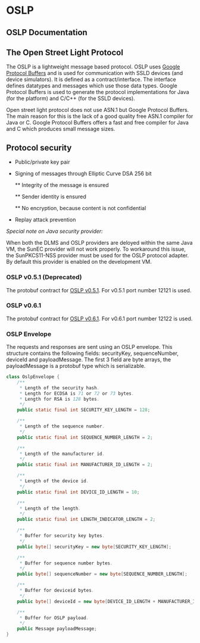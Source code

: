 # OSLP

## OSLP Documentation

## The Open Street Light Protocol

The OSLP is a lightweight message based protocol. OSLP uses [Google Protocol Buffers](https://developers.google.com/protocol-buffers/?hl=en) and is used for communication with SSLD devices \(and device simulators\). It is defined as a contract/interface. The interface defines datatypes and messages which use those data types. Google Protocol Buffers is used to generate the protocol implementations for Java \(for the platform\) and C/C++ \(for the SSLD devices\).

Open street light protocol does not use ASN.1 but Google Protocol Buffers. The main reason for this is the lack of a good quality free ASN.1 compiler for Java or C. Google Protocol Buffers offers a fast and free compiler for Java and C which produces small message sizes.

## Protocol security

* Public/private key pair
* Signing of messages through Elliptic Curve DSA 256 bit

  \*\* Integrity of the message is ensured 

  \*\* Sender identity is ensured

  \*\* No encryption, because content is not confidential

* Replay attack prevention

_Special note on Java security provider:_

When both the DLMS and OSLP providers are deloyed within the same Java VM, the SunEC provider will not work properly. To workaround this issue, the SunPKCS11-NSS provider must be used for the OSLP protocol adapter. By default this provider is enabled on the development VM.

### OSLP v0.5.1 \(Deprecated\)

The protobuf contract for [OSLP v0.5.1](oslp-v0.5.1/oslp.proto.v0.5.1.md). For v0.5.1 port number 12121 is used.

### OSLP v0.6.1

The protobuf contract for [OSLP v0.6.1](oslp-v0.6.1/oslp.proto.v0.6.1.md). For v0.6.1 port number 12122 is used.

### OSLP Envelope

The requests and responses are sent using an OSLP envelope. This structure contains the following fields: securityKey, sequenceNumber, deviceId and payloadMessage. The first 3 field are byte arrays, the payloadMessage is a protobuf type which is serializable.

```java
class OslpEnvelope {
    /**
     * Length of the security hash.
     * Length for ECDSA is 71 or 72 or 73 bytes.
     * Length for RSA is 128 bytes.
     */
    public static final int SECURITY_KEY_LENGTH = 128;

    /**
     * Length of the sequence number.
     */
    public static final int SEQUENCE_NUMBER_LENGTH = 2;

    /**
     * Length of the manufacturer id.
     */
    public static final int MANUFACTURER_ID_LENGTH = 2;

    /**
     * Length of the device id.
     */
    public static final int DEVICE_ID_LENGTH = 10;

    /**
     * Length of the length.
     */
    public static final int LENGTH_INDICATOR_LENGTH = 2;

    /**
     * Buffer for security key bytes.
     */
    public byte[] securityKey = new byte[SECURITY_KEY_LENGTH];

    /**
     * Buffer for sequence number bytes.
     */
    public byte[] sequenceNumber = new byte[SEQUENCE_NUMBER_LENGTH];

    /**
     * Buffer for deviceid bytes.
     */
    public byte[] deviceId = new byte[DEVICE_ID_LENGTH + MANUFACTURER_ID_LENGTH];

    /**
     * Buffer for OSLP payload.
     */
    public Message payloadMessage;
}
```

